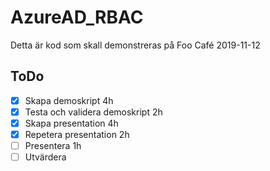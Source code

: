 # AzureAD_RBAC

Detta är kod som skall demonstreras på Foo Café 2019-11-12

## ToDo

- [x] Skapa demoskript  4h
- [x] Testa och validera demoskript 2h
- [x] Skapa presentation 4h
- [x] Repetera presentation 2h
- [ ] Presentera 1h
- [ ] Utvärdera
